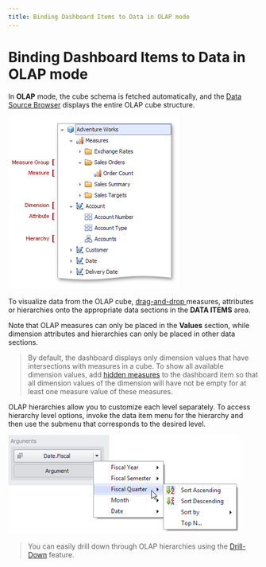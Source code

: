 ```yaml
---
title: Binding Dashboard Items to Data in OLAP mode
---
```

# Binding Dashboard Items to Data in OLAP mode
In **OLAP** mode, the cube schema is fetched automatically, and the [Data Source Browser](../../../../dashboard-for-desktop/articles/dashboard-designer/ui-elements/data-source-browser.md) displays the entire OLAP cube structure.

![ProvidingData_OLAP_DataSourceBrowser](../../../images/Img19751.png)

To visualize data from the OLAP cube, [ drag-and-drop ](../../../../dashboard-for-desktop/articles/dashboard-designer/binding-dashboard-items-to-data/binding-dashboard-items-to-data.md) measures, attributes or hierarchies onto the appropriate data sections in the **DATA ITEMS** area.

Note that OLAP measures can only be placed in the **Values** section, while dimension attributes and hierarchies can only be placed in other data sections.

> By default, the dashboard displays only dimension values that have intersections with measures in a cube. To show all available dimension values, add [hidden measures](../../../../dashboard-for-desktop/articles/dashboard-designer/binding-dashboard-items-to-data/hidden-data-items.md) to the dashboard item so that all dimension values of the dimension will have not be empty for at least one measure value of these measures.

OLAP hierarchies allow you to customize each level separately. To access hierarchy level options, invoke the data item menu for the hierarchy and then use the submenu that corresponds to the desired level.

![ProvidingData_OLAP_Hierarchy](../../../images/Img19757.png)

> You can easily drill down through OLAP hierarchies using the [Drill-Down](../../../../dashboard-for-desktop/articles/dashboard-designer/interactivity/drill-down.md) feature.